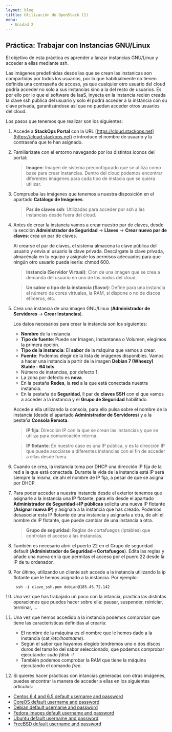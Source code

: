 ```yaml
---
layout: blog
tittle: Utilización de OpenStack (1)
menu:
  - Unidad 2
---
```

## Práctica: Trabajar con Instancias GNU/Linux

El objetivo de esta práctica es aprender a lanzar instancias GNU/Linux y acceder a ellas mediante ssh.

Las imágenes predefinidas desde las que se crean las instanicas son compartidas por todos los usuarios, por lo que habitualmente no tienen definida una contraseña de acceso, ya que cualquier otro usuario del cloud podría acceder no solo a sus instancias sino a la del resto de usuarios. Es por ello por lo que el software de IaaS, inyecta en la instancia recién creada la clave ssh pública del usuario y solo él podrá acceder a la instancia con su clave privada, garantizándose así que no puedan acceder otros usuarios del cloud.

Los pasos que tenemos que realizar son los siguientes:

1. Accede a **StackOps Portal** con la URL
[https://cloud.stackops.net](https://cloud.stackops.net) e introduce el nombre de usuario y la contraseña que te han asignado.

2. Familiarízate con el entorno navegando por los distintos iconos del portal:

	> **Imagen**: Imagen de sistema preconfigurado que se utiliza como base para crear instancias. Dentro del cloud podemos encontrar diferentes imágenes para cada tipo de instacia que se quiera utilizar.

3. Comprueba las imágenes que tenemos a nuestra disposición en el apartado
**Catálogo de Imágenes**.

	> **Par de claves ssh**: Utilizadas para acceder por ssh a las instancias desde fuera del cloud.

4. Antes de crear la instancia vamos a crear nuestro par de claves, desde la sección **Administrador de Seguridad** -> **Llaves** -> **Crear nuevo par de claves**: crea un par de claves.

	Al crearse el par de claves, el sistema almacena la clave pública del usuario y envía al usuario la clave privada. Descárgate la clave privada, almacénala en tu equipo y asígnale los permisos adecuados para que ningún otro usuario pueda leerla: chmod 600.

	> **Instancia (Servidor Virtual)**: Clon de una imagen que se crea a demanda del usuario en uno de los nodos del cloud.

	> **Un sabor o tipo de la instancia (flavor)**: Define para una instancia el número de cores virtuales, la RAM, si dispone o no de discos efímeros, etc.

5. Crea una instancia de una imagen GNU/Linux (**Administrador de Servidores** -> **Crear Instancias**).

	Los datos necesarios para crear la instancia son los siguientes:

	* **Nombre** de la instancia
	* **Tipo de fuente**: Puede ser Imagen, Instantanea o Volumen, elegimos la
       primera opción.
	* **Tipo de la instancia**: El **sabor** de la máquina que vamos a crear.
	* **Fuente**: Podemos elegir de la lista de imágenes disponibles. Vamos a
       hacer una instancia a partir de la imagen **Debian 7 (Wheezy) Stable - 64 bits**.
	* Número de instancias, por defecto 1.
	* La zona por defecto es **nova**.
	* En la pestaña **Redes**, la **red** a la que está conectada nuestra instancia.
	* En la pestaña de **Seguridad**, ll par de **claves SSH** con el que vamos a acceder a la instancia y el **Grupo de Seguridad** habilitado.
	

	Accede a ella utilizando la consola, para ello pulsa sobre el nombre de la instancia (desde el apartado **Administrador de Servidores**) y a la pestaña **Consola Remota**.

	> **IP fija**: Dirección IP con la que se crean las instancias y que se utiliza para comunicación interna.

	> **IP flotante**: En nuestro caso es una IP pública, y es la dirección IP que puede asociarse a diferentes instancias con el fin de acceder a ellas desde fuera.

6. Cuando se crea, la instancia toma por DHCP una dirección IP fija de la red a la que está conectada. Durante la vida de la instancia está IP será siempre la misma, de ahí el nombre de IP fija, a pesar de que se asigna por DHCP.

7.  Para poder acceder a nuestra instancia desde el exterior tenemos que asignarle a la instancia una IP flotante, para ello desde el apartado **Administrador de Seguridad**->**IP públicas** solicita una nueva IP flotante (**Asignar nueva IP**) y asígnala a la instancia que has creado. Podemos desasociar esta IP flotante de una instancia y asignarla a otra, de ahí el nombre de IP flotante, que puede cambiar de una instancia a otra.

	> **Grupo de seguridad**: Reglas de cortafuegos (iptables) que controlan el acceso a las instancias.

8. También es necesario abrir el puerto 22 en el Grupo de seguridad default (**Administrador de Seguridad**->**Cortafuegos**). Edita las reglas y añade una nueva en la que permitas el acceso por el puero 22 desde la IP de tu ordenador.

9. Por último, utilizando un cliente ssh accede a la instancia utilizando la ip flotante que le hemos asignado a la instancia. Por ejemplo:

        ssh -i clave_ssh.pem debian@185.45.72.142

10. Una vez que has trabajado un poco con la intancia, practica las distintas operaciones que puedes hacer sobre ella: pausar, suspender, reiniciar, terminar, ...

11. Una vez que hemos accedido a la instancia podemos comprobar que tiene las características definidas al crearla:

	* El nombre de la máquina es el nombre que le hemos dado a la instancia (cat */etc/hostname*).
	* Según el sabor que hayamos elegido tendremos uno o dos discos duros del tamaño del sabor seleccionado, que podemos comprobar ejecutando: *sudo fdisk -l*
	* También podemos comprobar la RAM que tiene la máquina ejecutando el comando *free*.

12. Si quieres hacer prácticas con intancias generadas con otras imágenes, puedes encontrar la manera de acceder a ellas en los siguientes artículos:

* [Centos 6.4 and 6.5 default username and password](https://stackops.zendesk.com/hc/en-us/articles/201923327-Centos-6-4-and-6-5-default-username-and-password)
* [CoreOS default username and password](https://stackops.zendesk.com/hc/en-us/articles/201565975-CoreOS-default-username-and-password)
* [Debian default username and password](https://stackops.zendesk.com/hc/en-us/articles/201923397-Debian-default-username-and-password)
* [Fedora images default username and password](https://stackops.zendesk.com/hc/en-us/articles/201849976-Fedora-images-default-username-and-password)
* [Ubuntu default username and password](https://stackops.zendesk.com/hc/en-us/articles/202298618-Ubuntu-default-username-and-password)
* [FreeBSD default username and password](https://stackops.zendesk.com/hc/en-us/articles/201923427-FreeBSD-default-username-and-password)
